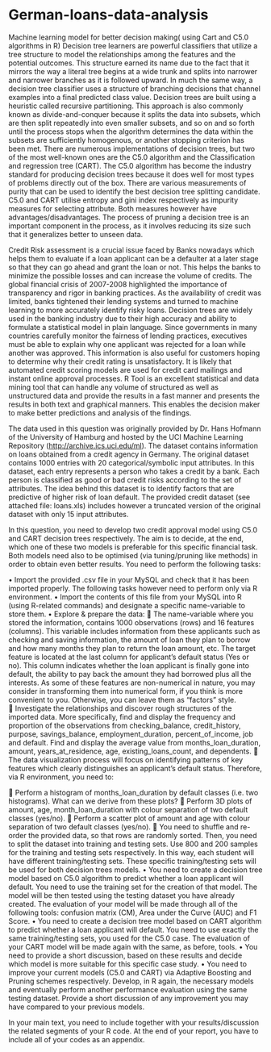 # German-loans-data-analysis
Machine learning model for better decision making( using Cart and C5.0  algorithms in R)
Decision tree learners are powerful classifiers that utilize a tree structure to model the relationships among the features and the potential outcomes. This structure earned its name due to the fact that it mirrors the way a literal tree begins at a wide trunk and splits into narrower and narrower branches as it is followed upward. In much the same way, a decision tree classifier uses a structure of branching decisions that channel examples into a final predicted class value. Decision trees are built using a heuristic called recursive partitioning. This approach is also commonly known as divide-and-conquer because it splits the data into subsets, which are then split repeatedly into even smaller subsets, and so on and so forth until the process stops when the algorithm determines the data within the subsets are sufficiently homogenous, or another stopping criterion has been met. There are numerous implementations of decision trees, but two of the most well-known ones are the C5.0 algorithm and the Classification and regression tree (CART). The C5.0 algorithm has become the industry standard for producing decision trees because it does well for most types of problems directly out of the box. There are various measurements of purity that can be used to identify the best decision tree splitting candidate. C5.0 and CART utilise entropy and gini index respectively as impurity measures for selecting attribute. Both measures however have advantages/disadvantages. The process of pruning a decision tree is an important component in the process, as it involves reducing its size such that it generalizes better to unseen data.


Credit Risk assessment is a crucial issue faced by Banks nowadays which helps them to evaluate if a loan applicant can be a defaulter at a later stage so that they can go ahead and grant the loan or not. This helps the banks to minimize the possible losses and can increase the volume of credits. The global financial crisis of 2007-2008 highlighted the importance of transparency and rigor in banking practices. As the availability of credit was limited, banks tightened their lending systems and turned to machine learning to more accurately identify risky loans. Decision trees are widely used in the banking industry due to their high accuracy and ability to formulate a statistical model in plain language. Since governments in many countries carefully monitor the fairness of lending practices, executives must be able to explain why one applicant was rejected for a loan while another was approved. This information is also useful for customers hoping to determine why their credit rating is unsatisfactory. It is likely that automated credit scoring models are used for credit card mailings and instant online approval processes. R Tool is an excellent statistical and data mining tool that can handle any volume of structured as well as unstructured data and provide the results in a fast manner and presents the results in both text and graphical manners. This enables the decision maker to make better predictions and analysis of the findings. 


The data used in this question was originally provided by Dr. Hans Hofmann of the University of Hamburg and hosted by the UCI Machine Learning Repository (http://archive.ics.uci.edu/ml). The dataset contains information on loans obtained from a credit agency in Germany. The original dataset contains 1000 entries with 20 categorical/symbolic input attributes. In this dataset, each entry represents a person who takes a credit by a bank. Each person is classified as good or bad credit risks according to the set of attributes. The idea behind this dataset is to identify factors that are predictive of higher risk of loan default. The provided credit dataset (see attached file: loans.xls) includes however a truncated version of the original dataset with only 15 input attributes.


In this question, you need to develop two credit approval model using C5.0 and CART decision trees respectively. The aim is to decide, at the end, which one of these two models is preferable for this specific financial task. Both models need also to be optimised (via tuning/pruning like methods) in order to obtain even better results. You need to perform the following tasks:


•	Import the provided .csv file in your MySQL and check that it has been imported properly. The following tasks however need to perform only via R environment. 
•	Import the contents of this file from your MySQL into R (using R-related commands) and designate a specific name-variable to store them.
•	Explore & prepare the data:
	The name-variable where you stored the information, contains 1000 observations (rows) and 16 features (columns). This variable includes information from these applicants such as checking and saving information, the amount of loan they plan to borrow and how many months they plan to return the loan amount, etc. The target feature is located at the last column for applicant’s default status (Yes or no). This column indicates whether the loan applicant is finally gone into default, the ability to pay back the amount they had borrowed plus all the interests. As some of these features are non-numerical in nature, you may consider in transforming them into numerical form, if you think is more convenient to you. Otherwise, you can leave them as “factors” style.  
	Investigate the relationships and discover rough structures of the imported data. More specifically, find and display the frequency and proportion of the observations from checking_balance, credit_history, purpose, savings_balance, employment_duration, percent_of_income, job and default. Find and display the average value from months_loan_duration, amount, years_at_residence, age, existing_loans_count, and dependents.
	The data visualization process will focus on identifying patterns of key features which clearly distinguishes an applicant’s default status. Therefore, via R environment, you need to:

	Perform a histogram of months_loan_duration by default classes (i.e. two histograms). What can we derive from these plots?
	Perform 3D plots of amount, age, month_loan_duration with colour separation of two default classes (yes/no).
	Perform a scatter plot of amount and age with colour separation of two default classes (yes/no).
	You need to shuffle and re-order the provided data, so that rows are randomly sorted. Then, you need to split the dataset into training and testing sets. Use 800 and 200 samples for the training and testing sets respectively. In this way, each student will have different training/testing sets. These specific training/testing sets will be used for both decision trees models.
•	You need to create a decision tree model based on C5.0 algorithm to predict whether a loan applicant will default. You need to use the training set for the creation of that model. The model will be then tested using the testing dataset you have already created. The evaluation of your model will be made through all of the following tools: confusion matrix (CM), Area under the Curve (AUC) and F1 Score. 
•	You need to create a decision tree model based on CART algorithm to predict whether a loan applicant will default. You need to use exactly the same training/testing sets, you used for the C5.0 case. The evaluation of your CART model will be made again with the same, as before, tools.
•	You need to provide a short discussion, based on these results and decide which model is more suitable for this specific case study.
•	You need to improve your current models (C5.0 and CART) via Adaptive Boosting and Pruning schemes respectively. Develop, in R again, the necessary models and eventually perform another performance evaluation using the same testing dataset. Provide a short discussion of any improvement you may have compared to your previous models.

In your main text, you need to include together with your results/discussion the related segments of your R code. At the end of your report, you have to include all of your codes as an appendix.

